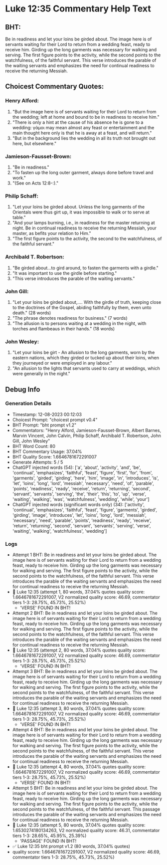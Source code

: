 # Luke 12:35 Commentary Help Text

## BHT:
Be in readiness and let your loins be girded about. The image here is of servants waiting for their Lord to return from a wedding feast, ready to receive him. Girding up the long garments was necessary for walking and serving. The first figure points to the activity, while the second points to the watchfulness, of the faithful servant. This verse introduces the parable of the waiting servants and emphasizes the need for continual readiness to receive the returning Messiah.

## Choicest Commentary Quotes:
### Henry Alford:
1. "But the image here is of servants waiting for their Lord to return from the wedding; left at home and bound to be in readiness to receive him."
2. "There is only a hint at the cause of his absence he is gone to a wedding: γάμοι may mean almost any feast or entertainment and the main thought here only is that he is away at a feast, and will return."
3. "But in the background lies the wedding in all its truth not brought out here, but elsewhere."

### Jamieson-Fausset-Brown:
1. "Be in readiness."
2. "To fasten up the long outer garment, always done before travel and work."
3. "(See on Acts 12:8-:)."

### Philip Schaff:
1. "Let your loins be girded about. Unless the long garments of the Orientals were thus girt up, it was impossible to walk or to serve at table."
2. "And your lamps burning, i.e., in readiness for the master returning at night. Be in continual readiness to receive the returning Messiah, your master, as befits your relation to Him."
3. "The first figure points to the activity, the second to the watchfulness, of the faithful servant."

### Archibald T. Robertson:
1. "Be girded about...to gird around, to fasten the garments with a girdle." 
2. "It was important to use the girdle before starting."
3. "This verse introduces the parable of the waiting servants."

### John Gill:
1. "Let your loins be girded about,.... With the girdle of truth, keeping close to the doctrines of the Gospel, abiding faithfully by them, even unto death." (28 words)
2. "The phrase denotes readiness for business." (7 words)
3. "The allusion is to persons waiting at a wedding in the night, with torches and flambeaus in their hands." (18 words)

### John Wesley:
1. "Let your loins be girt - An allusion to the long garments, worn by the eastern nations, which they girded or tucked up about their loins, when they journeyed or were employed in any labour." 
2. "An allusion to the lights that servants used to carry at weddings, which were generally in the night."


## Debug Info
### Generation Details
- Timestamp: 12-08-2023 00:12:03
- Choicest Prompt: "choicest prompt v0.4"
- BHT Prompt: "bht prompt v1.2"
- Commentators: "Henry Alford, Jamieson-Fausset-Brown, Albert Barnes, Marvin Vincent, John Calvin, Philip Schaff, Archibald T. Robertson, John Gill, John Wesley"
- BHT Word Count: 80
- BHT Commentary Usage: 37.04%
- BHT Quality Score: 1.6646781672291007
- Generate Attempts: 5 / 5
- ChatGPT injected words (54):
	['a', 'about', 'activity', 'and', 'be', 'continual', 'emphasizes', 'faithful', 'feast', 'figure', 'first', 'for', 'from', 'garments', 'girded', 'girding', 'here', 'him', 'image', 'in', 'introduces', 'is', 'let', 'loins', 'long', 'lord', 'messiah', 'necessary', 'need', 'of', 'parable', 'points', 'readiness', 'ready', 'receive', 'return', 'returning', 'second', 'servant', 'servants', 'serving', 'the', 'their', 'this', 'to', 'up', 'verse', 'waiting', 'walking', 'was', 'watchfulness', 'wedding', 'while', 'your']
- ChatGPT injected words (significant words only) (34):
	['activity', 'continual', 'emphasizes', 'faithful', 'feast', 'figure', 'garments', 'girded', 'girding', 'image', 'introduces', 'let', 'loins', 'long', 'lord', 'messiah', 'necessary', 'need', 'parable', 'points', 'readiness', 'ready', 'receive', 'return', 'returning', 'second', 'servant', 'servants', 'serving', 'verse', 'waiting', 'walking', 'watchfulness', 'wedding']

### Logs
- Attempt 1 BHT: Be in readiness and let your loins be girded about. The image here is of servants waiting for their Lord to return from a wedding feast, ready to receive him. Girding up the long garments was necessary for walking and serving. The first figure points to the activity, while the second points to the watchfulness, of the faithful servant. This verse introduces the parable of the waiting servants and emphasizes the need for continual readiness to receive the returning Messiah.
- 🔄 Luke 12:35 (attempt 1, 80 words, 37.04% quotes quality score: 1.6646781672291007, V2 normalized quality score: 46.69, commentator tiers 1-3: 28.75%, 45.73%, 25.52%) 
	- 'VERSE' FOUND IN BHT!
- Attempt 2 BHT: Be in readiness and let your loins be girded about. The image here is of servants waiting for their Lord to return from a wedding feast, ready to receive him. Girding up the long garments was necessary for walking and serving. The first figure points to the activity, while the second points to the watchfulness, of the faithful servant. This verse introduces the parable of the waiting servants and emphasizes the need for continual readiness to receive the returning Messiah.
- 🔄 Luke 12:35 (attempt 2, 80 words, 37.04% quotes quality score: 1.6646781672291007, V2 normalized quality score: 46.69, commentator tiers 1-3: 28.75%, 45.73%, 25.52%) 
	- 'VERSE' FOUND IN BHT!
- Attempt 3 BHT: Be in readiness and let your loins be girded about. The image here is of servants waiting for their Lord to return from a wedding feast, ready to receive him. Girding up the long garments was necessary for walking and serving. The first figure points to the activity, while the second points to the watchfulness, of the faithful servant. This verse introduces the parable of the waiting servants and emphasizes the need for continual readiness to receive the returning Messiah.
- 🔄 Luke 12:35 (attempt 3, 80 words, 37.04% quotes quality score: 1.6646781672291007, V2 normalized quality score: 46.69, commentator tiers 1-3: 28.75%, 45.73%, 25.52%) 
	- 'VERSE' FOUND IN BHT!
- Attempt 4 BHT: Be in readiness and let your loins be girded about. The image here is of servants waiting for their Lord to return from a wedding feast, ready to receive him. Girding up the long garments was necessary for walking and serving. The first figure points to the activity, while the second points to the watchfulness, of the faithful servant. This verse introduces the parable of the waiting servants and emphasizes the need for continual readiness to receive the returning Messiah.
- 🔄 Luke 12:35 (attempt 4, 80 words, 37.04% quotes quality score: 1.6646781672291007, V2 normalized quality score: 46.69, commentator tiers 1-3: 28.75%, 45.73%, 25.52%) 
	- 'VERSE' FOUND IN BHT!
- Attempt 5 BHT: Be in readiness and let your loins be girded about. The image here is of servants waiting for their Lord to return from a wedding feast, ready to receive him. Girding up the long garments was necessary for walking and serving. The first figure points to the activity, while the second points to the watchfulness, of the faithful servant. This passage introduces the parable of the waiting servants and emphasizes the need for continual readiness to receive the returning Messiah.
- 🔄 Luke 12:35 (attempt 5, 80 words, 37.04% quotes quality score: 1.6530274180134263, V2 normalized quality score: 46.31, commentator tiers 1-3: 28.65%, 45.95%, 25.39%) 
	- 'PASSAGE' FOUND IN BHT!
- ✅ Luke 12:35 bht prompt v1.2 (80 words, 37.04% quotes)
- quality score: 1.6646781672291007, V2 normalized quality score: 46.69, commentator tiers 1-3: 28.75%, 45.73%, 25.52%)